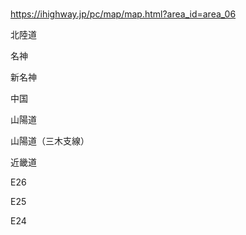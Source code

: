 ### 
https://ihighway.jp/pc/map/map.html?area_id=area_06

北陸道

名神

新名神

中国

山陽道

山陽道（三木支線）

近畿道

E26

E25

E24



















